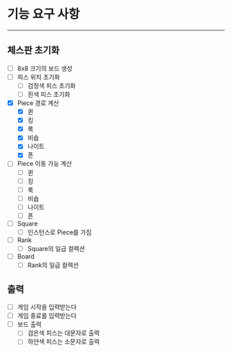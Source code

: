 # 기능 요구 사항

---

## 체스판 초기화

- [ ] 8x8 크기의 보드 생성
- [ ] 피스 위치 초기화
    - [ ] 검정색 피스 초기화
    - [ ] 흰색 피스 초기화

- [X] Piece 경로 계산
    - [X] 퀸
    - [X] 킹
    - [X] 룩
    - [X] 비숍
    - [X] 나이트
    - [X] 폰

- [ ] Piece 이동 가능 계산
    - [ ] 퀸
    - [ ] 킹
    - [ ] 룩
    - [ ] 비숍
    - [ ] 나이트
    - [ ] 폰

- [ ] Square
    - [ ] 인스턴스로 Piece를 가짐
- [ ] Rank
    - [ ] Square의 일급 컬렉션
- [ ] Board
    - [ ] Rank의 일급 컬렉션

## 출력

- [ ] 게임 시작을 입력받는다
- [ ] 게임 종료를 입력받는다
- [ ] 보드 출력
    - [ ] 검은색 피스는 대문자로 출력
    - [ ] 하얀색 피스는 소문자로 출력
